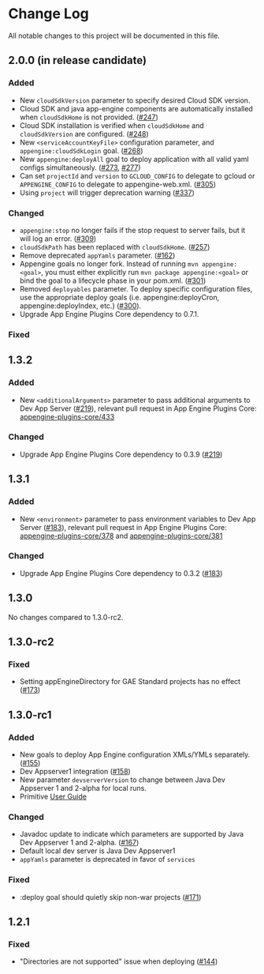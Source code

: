 # Change Log
All notable changes to this project will be documented in this file.

## 2.0.0 (in release candidate)
### Added
* New `cloudSdkVersion` parameter to specify desired Cloud SDK version.
* Cloud SDK and java app-engine components are automatically installed when `cloudSdkHome` is not provided. ([#247](../../issues/247))
* Cloud SDK installation is verified when `cloudSdkHome` and `cloudSdkVersion` are configured. ([#248](../../issues/248))
* New `<serviceAccountKeyFile>` configuration parameter, and `appengine:cloudSdkLogin` goal. ([#268](../../issues/268))
* New `appengine:deployAll` goal to deploy application with all valid yaml configs simultaneously. ([#273](../../issues/273), [#277](../../issues/277))
* Can set `projectId` and `version` to `GCLOUD_CONFIG` to delegate to gcloud or `APPENGINE_CONFIG` to delegate to appengine-web.xml. ([#305](../../issues/305))
* Using `project` will trigger deprecation warning ([#337](../../pull/337))

### Changed
* `appengine:stop` no longer fails if the stop request to server fails, but it will log an error. ([#309](https://github.com/GoogleCloudPlatform/app-maven-plugin/pull/309))
* `cloudSdkPath` has been replaced with `cloudSdkHome`. ([#257](../../issues/257))
* Remove deprecated `appYamls` parameter. ([#162](../../issues/162))
* Appengine goals no longer fork. Instead of running `mvn appengine:<goal>`, you must either explicitly run
`mvn package appengine:<goal>` or bind the goal to a lifecycle phase in your pom.xml. ([#301](../../issues/301))
* Removed `deployables` parameter. To deploy specific configuration files, use the appropriate deploy goals
(i.e. appengine:deployCron, appengine:deployIndex, etc.) ([#300](../../issues/300)).
* Upgrade App Engine Plugins Core dependency to 0.7.1.

### Fixed

## 1.3.2
### Added
* New `<additionalArguments>` parameter to pass additional arguments to Dev App Server ([#219](../../pull/219)),
relevant pull request in App Engine Plugins Core:
[appengine-plugins-core/433](https://github.com/GoogleCloudPlatform/appengine-plugins-core/pull/433)

### Changed
* Upgrade App Engine Plugins Core dependency to 0.3.9 ([#219](../../pulls/219))

## 1.3.1
### Added
* New `<environment>` parameter to pass environment variables to Dev App Server ([#183](../../pulls/183)),
relevant pull request in App Engine Plugins Core:
[appengine-plugins-core/378](https://github.com/GoogleCloudPlatform/appengine-plugins-core/pull/378)
and [appengine-plugins-core/381](https://github.com/GoogleCloudPlatform/appengine-plugins-core/pull/381)

### Changed
* Upgrade App Engine Plugins Core dependency to 0.3.2 ([#183](../../pulls/183))

## 1.3.0
No changes compared to 1.3.0-rc2.

## 1.3.0-rc2
### Fixed

* Setting appEngineDirectory for GAE Standard projects has no effect ([#173](../../issues/173))

## 1.3.0-rc1
### Added

* New goals to deploy App Engine configuration XMLs/YMLs separately. ([#155](../../issues/155))
* Dev Appserver1 integration ([#158](../../issues/158))
* New parameter `devserverVersion` to change between Java Dev Appserver 1 and 2-alpha for local runs.
* Primitive [User Guide](USER_GUIDE.md)

### Changed

* Javadoc update to indicate which parameters are supported by Java Dev Appserver 1 and 2-alpha. ([#167](../../issues/167))
* Default local dev server is Java Dev Appserver1
* `appYamls` parameter is deprecated in favor of `services`

### Fixed

* :deploy goal should quietly skip non-war projects ([#171](../../issues/85))

## 1.2.1
### Fixed

* "Directories are not supported" issue when deploying ([#144](../../issues/144))
